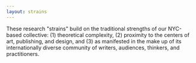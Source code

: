 ```yaml
---
layout: strains
---
```


These research "strains" build on the traditional strengths of our NYC-based collective: (1) theoretical complexity, (2) proximity to the centers of art, publishing, and design, and (3) as manifested in the make up of its internationally diverse community of writers, audiences, thinkers, and practitioners.
